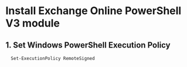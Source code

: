 # Install Exchange Online PowerShell V3 module
  ## 1. Set Windows PowerShell Execution Policy
      Set-ExecutionPolicy RemoteSigned
      
